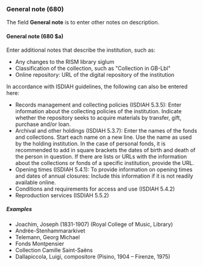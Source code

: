 ### General note (680)

The field **General note** is to enter other notes on description.  

#### General note (680 $a)

Enter additional notes that describe the institution, such as:

- Any changes to the RISM library siglum
- Classification of the collection, such as "Collection in GB-Lbl"
- Online repository: URL of the digital repository of the institution


In accordance with ISDIAH guidelines, the following can also be entered here:
- Records management and collecting policies (ISDIAH 5.3.5): Enter information about the collecting policies of the
  institution. Indicate whether the repository seeks to acquire materials by transfer, gift, purchase and/or loan.
- Archival and other holdings (ISDIAH 5.3.7): Enter the names of the fonds and collections. Start each name on a new
  line. Use the name as used by the holding institution. In the case of personal fonds, it is recommended to add in
  square brackets the dates of birth and death of the person in question. If there are lists or URLs with the information about
  the collections or fonds of a specific institution, provide the URL.
- Opening times (ISDIAH 5.4.1): To provide information on opening times and dates of annual closures: Include this information if it is not readily available online.
- Conditions and requirements for access and use (ISDIAH 5.4.2)
- Reproduction services (ISDIAH 5.5.2)


##### Examples

- Joachim, Joseph (1831-1907) (Royal College of Music, Library)  
- Andrée-Stenhammararkivet  
- Telemann, Georg Michael  
- Fonds Montpensier  
- Collection Camille Saint-Saëns  
- Dallapiccola, Luigi, compositore (Pisino, 1904 – Firenze, 1975)
